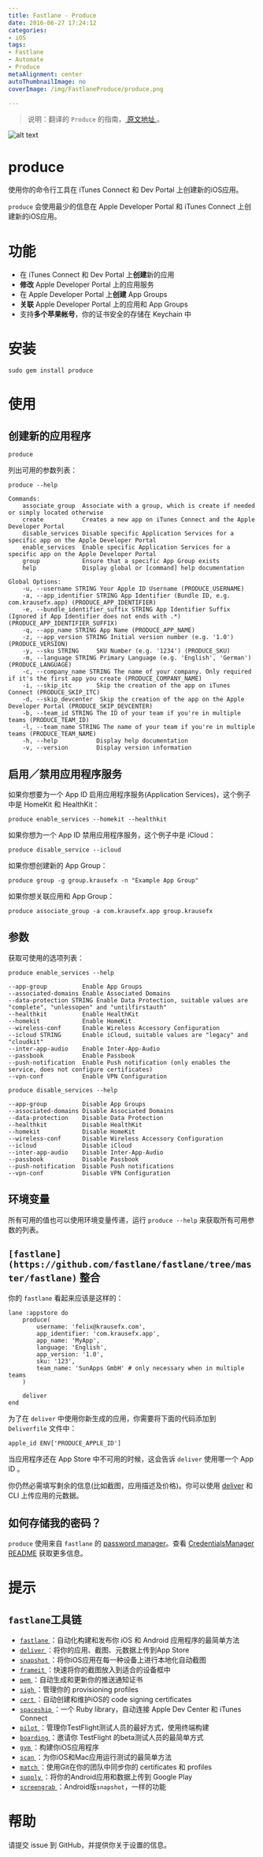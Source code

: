 ```yaml
---
title: Fastlane - Produce
date: 2016-06-27 17:24:12
categories: 
- iOS
tags: 
- Fastlane
- Automate
- Produce
metaAlignment: center
autoThumbnailImage: no
coverImage: /img/FastlaneProduce/produce.png

---
```


> 说明：翻译的 `Produce` 的指南，[ 原文地址 ](https://github.com/fastlane/fastlane/tree/master/produce)。
<!--more-->

![alt text](/img/FastlaneProduce/produce.png)

# produce #

使用你的命令行工具在 iTunes Connect 和 Dev Portal 上创建新的iOS应用。

`produce` 会使用最少的信息在 Apple Developer Portal 和 iTunes Connect 上创建新的iOS应用。

# 功能 #

* 在 iTunes Connect 和 Dev Portal 上**创建**新的应用
* **修改** Apple Developer Portal 上的应用服务
* 在 Apple Developer Portal 上**创建** App Groups
* **关联** Apple Developer Portal 上的应用和 App Groups
* 支持**多个苹果帐号**，你的证书安全的存储在 Keychain 中

# 安装 #

	sudo gem install produce

# 使用 #

## 创建新的应用程序 ##

	produce

列出可用的参数列表：

	produce --help

	Commands:
		associate_group  Associate with a group, which is create if needed or simply located otherwise
		create           Creates a new app on iTunes Connect and the Apple Developer Portal
		disable_services Disable specific Application Services for a specific app on the Apple Developer Portal
		enable_services  Enable specific Application Services for a specific app on the Apple Developer Portal
		group            Ensure that a specific App Group exists
		help             Display global or [command] help documentation

	Global Options:
		-u, --username STRING Your Apple ID Username (PRODUCE_USERNAME)
		-a, --app_identifier STRING App Identifier (Bundle ID, e.g. com.krausefx.app) (PRODUCE_APP_IDENTIFIER)
		-e, --bundle_identifier_suffix STRING App Identifier Suffix (Ignored if App Identifier does not ends with .*) (PRODUCE_APP_IDENTIFIER_SUFFIX)
		-q, --app_name STRING App Name (PRODUCE_APP_NAME)
		-z, --app_version STRING Initial version number (e.g. '1.0') (PRODUCE_VERSION)
		-y, --sku STRING     SKU Number (e.g. '1234') (PRODUCE_SKU)
		-m, --language STRING Primary Language (e.g. 'English', 'German') (PRODUCE_LANGUAGE)
		-c, --company_name STRING The name of your company. Only required if it's the first app you create (PRODUCE_COMPANY_NAME)
		-i, --skip_itc       Skip the creation of the app on iTunes Connect (PRODUCE_SKIP_ITC)
		-d, --skip_devcenter  Skip the creation of the app on the Apple Developer Portal (PRODUCE_SKIP_DEVCENTER)
		-b, --team_id STRING The ID of your team if you're in multiple teams (PRODUCE_TEAM_ID)
		-l, --team_name STRING The name of your team if you're in multiple teams (PRODUCE_TEAM_NAME)
		-h, --help           Display help documentation
		-v, --version        Display version information

## 启用／禁用应用程序服务 ##

如果你想要为一个 App ID 启用应用程序服务(Application Services)，这个例子中是 HomeKit 和 HealthKit：

	produce enable_services --homekit --healthkit

如果你想为一个 App ID 禁用应用程序服务，这个例子中是 iCloud：

	produce disable_service --icloud

如果你想创建新的 App Group：

	produce group -g group.krausefx -n "Example App Group"

如果你想关联应用和 App Group：

	produce associate_group -a com.krausefx.app group.krausefx

## 参数 ##

获取可使用的选项列表：

	produce enable_services --help

	--app-group          Enable App Groups
    --associated-domains Enable Associated Domains
    --data-protection STRING Enable Data Protection, suitable values are "complete", "unlessopen" and "untilfirstauth"
    --healthkit          Enable HealthKit
    --homekit            Enable HomeKit
    --wireless-conf      Enable Wireless Accessory Configuration
    --icloud STRING      Enable iCloud, suitable values are "legacy" and "cloudkit"
    --inter-app-audio    Enable Inter-App-Audio
    --passbook           Enable Passbook
    --push-notification  Enable Push notification (only enables the service, does not configure certificates)
    --vpn-conf           Enable VPN Configuration

	produce disable_services --help

	--app-group          Disable App Groups
    --associated-domains Disable Associated Domains
    --data-protection    Disable Data Protection
    --healthkit          Disable HealthKit
    --homekit            Disable HomeKit
    --wireless-conf      Disable Wireless Accessory Configuration
    --icloud             Disable iCloud
    --inter-app-audio    Disable Inter-App-Audio
    --passbook           Disable Passbook
    --push-notification  Disable Push notifications
    --vpn-conf           Disable VPN Configuration

## 环境变量 ##

所有可用的值也可以使用环境变量传递，运行 `produce --help` 来获取所有可用参数的列表。

## `[fastlane](https://github.com/fastlane/fastlane/tree/master/fastlane)` 整合 ##

你的 `fastlane` 看起来应该是这样的：

	lane :appstore do
		produce(
			username: 'felix@krausefx.com',
			app_identifier: 'com.krausefx.app',
			app_name: 'MyApp',
			language: 'English',
			app_version: '1.0',
			sku: '123',
			team_name: 'SunApps GmbH' # only necessary when in multiple teams
		)

	    deliver
	end

为了在 `deliver` 中使用你新生成的应用，你需要将下面的代码添加到 `Deliverfile` 文件中：

	apple_id ENV['PRODUCE_APPLE_ID']

当应用程序还在 App Store 中不可用的时候，这会告诉 `deliver` 使用哪一个 App ID 。

你仍然必需填写剩余的信息(比如截图，应用描述及价格)。你可以使用 [deliver](https://github.com/fastlane/fastlane/tree/master/deliver) 和 CLI 上传应用的元数据。

## 如何存储我的密码？ ##

`produce` 使用来自 `fastlane` 的 [password manager](https://github.com/fastlane/fastlane/tree/master/credentials_manager)。查看 [CredentialsManager README](https://github.com/fastlane/fastlane/tree/master/credentials_manager) 获取更多信息。

# 提示 #

## `fastlane`工具链

* [ `fastlane` ](https://fastlane.tools)：自动化构建和发布你 iOS 和 Android 应用程序的最简单方法
* [ `deliver` ](https://github.com/fastlane/fastlane/tree/master/deliver)：将你的应用、截图、元数据上传到App Store
* [ `snapshot` ](https://github.com/fastlane/fastlane/tree/master/snapshot)：将你iOS应用在每一种设备上进行本地化自动截图
* [ `frameit` ](https://github.com/fastlane/fastlane/tree/master/frameit)：快速将你的截图放入到适合的设备框中
* [ `pem` ](https://github.com/fastlane/fastlane/tree/master/pem)：自动生成和更新你的推送通知证书
* [ `sigh` ](https://github.com/fastlane/fastlane/tree/master/sigh)：管理你的 provisioning profiles
* [ `cert` ](https://github.com/fastlane/fastlane/tree/master/cert)：自动创建和维护iOS的 code signing certificates
* [ `spaceship` ](https://github.com/fastlane/fastlane/tree/master/spaceship)：一个 Ruby library，自动连接 Apple Dev Center 和 iTunes Connect
* [ `pilot` ](https://github.com/fastlane/fastlane/tree/master/pilot)：管理你TestFlight测试人员的最好方式，使用终端构建
* [ `boarding` ](https://github.com/fastlane/boarding)：邀请你 TestFlight 的beta测试人员的最简单方式
* [ `gym` ](https://github.com/fastlane/fastlane/tree/master/gym)：构建你iOS应用程序
* [ `scan` ](https://github.com/fastlane/fastlane/tree/master/scan)：为你iOS和Mac应用运行测试的最简单方法
* [ `match` ](https://github.com/fastlane/fastlane/tree/master/match)：使用Git在你的团队中同步你的 certificates 和 profiles 
* [ `supply` ](https://github.com/fastlane/fastlane/tree/master/supply)：将你的Android应用和数据上传到 Google Play
* [ `screengrab` ](https://github.com/fastlane/fastlane/tree/master/screengrab)：Android版`snapshot`，一样的功能

# 帮助 #

请提交 issue 到 GitHub，并提供你关于设置的信息。
